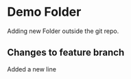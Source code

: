 # Demo Folder 
Adding new Folder outside the git repo.

## Changes to feature branch
Added a new line
